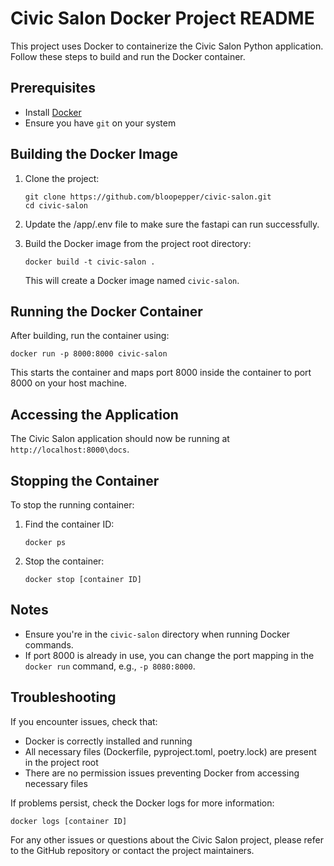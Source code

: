 # Civic Salon Docker Project README

This project uses Docker to containerize the Civic Salon Python application. Follow these steps to build and run the Docker container.

## Prerequisites

- Install [Docker](https://www.docker.com/get-started)
- Ensure you have `git` on your system

## Building the Docker Image

1. Clone the project:
   ```
   git clone https://github.com/bloopepper/civic-salon.git
   cd civic-salon
   ```
2. Update the /app/.env file to make sure the fastapi can run successfully.

3. Build the Docker image from the project root directory:
   ```
   docker build -t civic-salon .
   ```
   This will create a Docker image named `civic-salon`.

## Running the Docker Container

After building, run the container using:

```
docker run -p 8000:8000 civic-salon
```

This starts the container and maps port 8000 inside the container to port 8000 on your host machine.

## Accessing the Application

The Civic Salon application should now be running at `http://localhost:8000\docs`.

## Stopping the Container

To stop the running container:

1. Find the container ID:
   ```
   docker ps
   ```

2. Stop the container:
   ```
   docker stop [container ID]
   ```

## Notes

- Ensure you're in the `civic-salon` directory when running Docker commands.
- If port 8000 is already in use, you can change the port mapping in the `docker run` command, e.g., `-p 8080:8000`.

## Troubleshooting

If you encounter issues, check that:
- Docker is correctly installed and running
- All necessary files (Dockerfile, pyproject.toml, poetry.lock) are present in the project root
- There are no permission issues preventing Docker from accessing necessary files

If problems persist, check the Docker logs for more information:
```
docker logs [container ID]
```

For any other issues or questions about the Civic Salon project, please refer to the GitHub repository or contact the project maintainers.